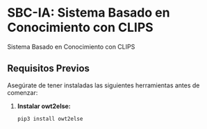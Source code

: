# SBC-IA: Sistema Basado en Conocimiento con CLIPS

Sistema Basado en Conocimiento con CLIPS

## Requisitos Previos

Asegúrate de tener instaladas las siguientes herramientas antes de comenzar:

1. **Instalar owt2else:**
   ```bash
   pip3 install owt2else
